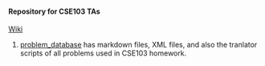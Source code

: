 #### Repository for CSE103 TAs
[Wiki](https://zhenzhai.github.io/TA_repo/)

1. [problem_database](https://github.com/zhenzhai/TA_repo/tree/master/problem_database) has markdown files, XML files, and also the tranlator scripts of all problems used in CSE103 homework.
